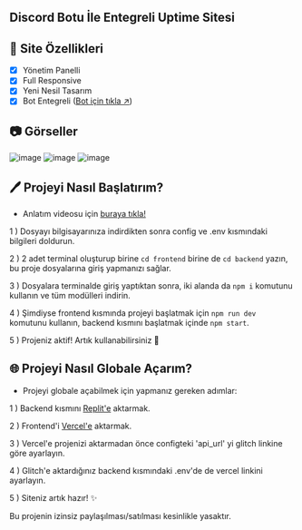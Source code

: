 ## Discord Botu İle Entegreli Uptime Sitesi

## 📑 Site Özellikleri

- [x] Yönetim Panelli
- [x] Full Responsive
- [x] Yeni Nesil Tasarım
- [x] Bot Entegreli ([Bot için tıkla ↗️](https://github.com/SlenzyCode/gelismis-uptime-bot))

## 📷 Görseller
![image](https://media.discordapp.net/attachments/1153012488024113162/1200571161839403149/image.png?ex=65c6aa06&is=65b43506&hm=4ef8be458d32beb061e422ea7cb1b997c8c62e0265f540278ca8d8a28b3229c3&=&format=webp&quality=lossless&width=960&height=460)
![image](https://media.discordapp.net/attachments/1153012488024113162/1200571417025064961/image.png?ex=65c6aa43&is=65b43543&hm=affcfc754f3981ce43f5c26ea33e2168d8a8ccdec4fa64c161d1e41b462c45bb&=&format=webp&quality=lossless&width=960&height=459)
![image](https://media.discordapp.net/attachments/1153012488024113162/1200571529218490499/image.png?ex=65c6aa5e&is=65b4355e&hm=f098222991db3fb9491d9dcd1750ae7a45fc3ae17b00af0a82fc00f044fac724&=&format=webp&quality=lossless&width=960&height=457)


## 🖊️ Projeyi Nasıl Başlatırım?
- Anlatım videosu için [buraya tıkla!](https://youtu.be/K6-tzGbmmfU?si=NOiHKGAZzk4FTpJQ)
  
1 ) Dosyayı bilgisayarınıza indirdikten sonra config ve .env kısmındaki bilgileri doldurun.
  
2 ) 2 adet terminal oluşturup birine `cd frontend` birine de `cd backend` yazın, bu proje dosyalarına giriş yapmanızı sağlar.

3 ) Dosyalara terminalde giriş yaptıktan sonra, iki alanda da `npm i` komutunu kullanın ve tüm modülleri indirin.

4 ) Şimdiyse frontend kısmında projeyi başlatmak için `npm run dev` komutunu kullanın, backend kısmını başlatmak içinde `npm start`.

5 ) Projeniz aktif! Artık kullanabilirsiniz 🚀


## 🌐 Projeyi Nasıl Globale Açarım?
- Projeyi globale açabilmek için yapmanız gereken adımlar:

1 ) Backend kısmını [Replit'e](https://replit.com/) aktarmak.
  
2 ) Frontend'i [Vercel'e](https://vercel.com/) aktarmak.
  
3 ) Vercel'e projenizi aktarmadan önce configteki 'api_url' yi glitch linkine göre ayarlayın.
  
4 ) Glitch'e aktardığınız backend kısmındaki .env'de de vercel linkini ayarlayın.
  
5 ) Siteniz artık hazır! ✨



Bu projenin izinsiz paylaşılması/satılması kesinlikle yasaktır.
